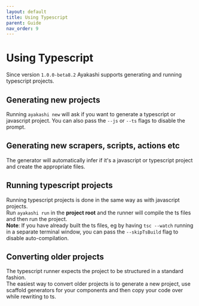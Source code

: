 ```yaml
---
layout: default
title: Using Typescript
parent: Guide
nav_order: 9
---
```


# Using Typescript

Since version `1.0.0-beta8.2` Ayakashi supports generating and running typescript projects.

## Generating new projects

Running `ayakashi new` will ask if you want to generate a typescript or javascript project. You can also pass the `--js` or `--ts` flags to disable the prompt.

## Generating new scrapers, scripts, actions etc

The generator will automatically infer if it's a javascript or typescript project and create the appropriate files.

## Running typescript projects

Running typescript projects is done in the same way as with javascript projects.  
Run `ayakashi run` in the **project root** and the runner will compile the ts files and then run the project.  
**Note**: If you have already built the ts files, eg by having `tsc --watch` running in a separate terminal window, you can pass the `--skipTsBuild` flag to disable auto-compilation.

## Converting older projects

The typescript runner expects the project to be structured in a standard fashion.  
The easiest way to convert older projects is to generate a new project, use scaffold generators for your components and then copy your code over while rewriting to ts.
